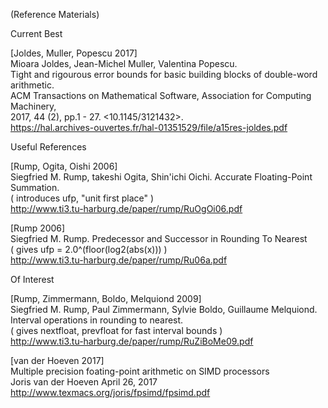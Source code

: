  (Reference Materials)

Current Best


[Joldes, Muller, Popescu 2017]    
Mioara Joldes, Jean-Michel Muller, Valentina Popescu.    
Tight and rigourous error bounds for basic building blocks of double-word arithmetic.    
ACM Transactions on Mathematical Software, Association for Computing Machinery,     
2017, 44 (2), pp.1 - 27. <10.1145/3121432>. <hal-01351529v3>    
https://hal.archives-ouvertes.fr/hal-01351529/file/a15res-joldes.pdf

Useful References

[Rump, Ogita, Oishi 2006]    
Siegfried M. Rump, takeshi Ogita, Shin'ichi Oichi. Accurate Floating-Point Summation.    
( introduces ufp, "unit first place" )    
http://www.ti3.tu-harburg.de/paper/rump/RuOgOi06.pdf    

[Rump 2006]    
Siegfried M. Rump. Predecessor and Successor in Rounding To Nearest    
( gives ufp = 2.0^(floor(log2(abs(x))) )    
http://www.ti3.tu-harburg.de/paper/rump/Ru06a.pdf    

Of Interest

[Rump, Zimmermann, Boldo, Melquiond 2009]    
Siegfried M. Rump, Paul Zimmermann, Sylvie Boldo, Guillaume Melquiond.    
Interval operations in rounding to nearest.    
( gives nextfloat, prevfloat for fast interval bounds )    
http://www.ti3.tu-harburg.de/paper/rump/RuZiBoMe09.pdf    

[van der Hoeven 2017]     
Multiple precision foating-point arithmetic on SIMD processors    
Joris van der Hoeven April 26, 2017    
http://www.texmacs.org/joris/fpsimd/fpsimd.pdf

